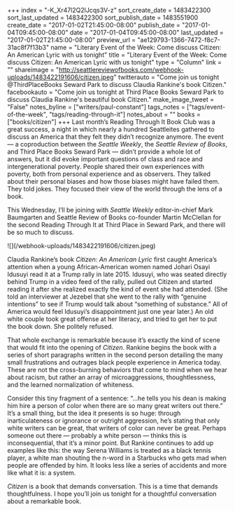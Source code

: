 +++
index = "-K_Xr47l2Q2lJcqs3V-z"
sort_create_date = 1483422300
sort_last_updated = 1483422300
sort_publish_date = 1483551900
create_date = "2017-01-02T21:45:00-08:00"
publish_date = "2017-01-04T09:45:00-08:00"
date = "2017-01-04T09:45:00-08:00"
last_updated = "2017-01-02T21:45:00-08:00"
preview_url = "ae129793-1366-7472-f8c7-31ac8f7f13b3"
name = "Literary Event of the Week: Come discuss Citizen: An American Lyric with us tonight"
title = "Literary Event of the Week: Come discuss Citizen: An American Lyric with us tonight"
type = "Column"
link = ""
shareimage = "http://seattlereviewofbooks.com/webhook-uploads/1483422191606/citizen.jpeg"
twitterauto = "Come join us tonight @ThirdPlaceBooks Seward Park to discuss Claudia Rankine's book Citizen."
facebookauto = "Come join us tonight at Third Place Books Seward Park to discuss Claudia Rankine's beautiful book Citizen."
make_image_tweet = "False"
notes_byline = ["writers/paul-constant"]
tags_notes = ["tags/event-of-the-week", "tags/reading-through-it"]
notes_about = ""
books = ["books/citizen"]
+++
Last month’s Reading Through It Book Club was a great success, a night in which nearly a hundred Seattleites gathered to discuss an America that they felt they didn’t recognize anymore. The event — a coproduction between the *Seattle Weekly*, the *Seattle Review of Books*, and Third Place Books Seward Park — didn’t provide a whole lot of answers, but it did evoke important questions of class and race and intergenerational poverty. People shared their own experiences with poverty, both from personal experience and as observers. They talked about their personal biases and how those biases might have failed them. They told jokes. They focused their view of the world through the lens of a book.

This Wednesday, I’ll be joining with *Seattle Weekly* editor-in-chief Mark Baumgarten and Seattle Review of Books co-founder Martin McClellan for the second Reading Through It at Third Place in Seward Park, and there will be so much to discuss.

<p class="image-left">![](/webhook-uploads/1483422191606/citizen.jpeg)</p>

Claudia Rankine’s book *Citizen: An American Lyric* first caught America’s attention when a young African-American women named Johari Osayi Idusuyi read it at a Trump rally in late 2015. Idusuyi, who was seated directly behind Trump in a video feed of the rally, pulled out Citizen and started reading it after she realized exactly the kind of event she had attended. (She told an interviewer at Jezebel that she went to the rally with “genuine intentions” to see if Trump would talk about “something of substance.” All of America would feel Idusuyi’s disappointment just one year later.) An old white couple took great offense at her literacy, and tried to get her to put the book down. She politely refused.

That whole exchange is remarkable because it’s exactly the kind of scene that would fit into the opening of *Citizen*. Rankine begins the book with a series of short paragraphs written in the second person detailing the many small frustrations and outrages black people experience in America today. These are not the cross-burning behaviors that come to mind when we hear about racism, but rather an array of microaggressions, thoughtlessness, and the learned normalization of whiteness. 

Consider this tiny fragment of a sentence: “…he tells you his dean is making him hire a person of color when there are so many great writers out there.” It’s a small thing, but the idea it presents is so huge: through inarticulateness or ignorance or outright aggression, he’s stating that only white writers can be great, that writers of color can never be great. Perhaps someone out there — probably a white person — thinks this is inconsequential, that it’s a minor point. But Rankine continues to add up examples like this: the way Serena Williams is treated as a black tennis player, a white man shouting the n-word in a Starbucks who gets mad when people are offended by him. It looks less like a series of accidents and more like what it is: a system.

*Citizen* is a book that demands conversation. This is a time that demands thoughtfulness. I hope you’ll join us tonight for a thoughtful conversation about a remarkable book.
